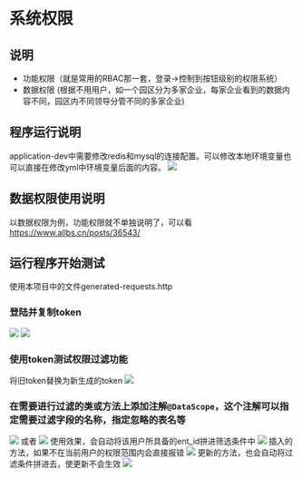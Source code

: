 # 系统权限
## 说明

- 功能权限（就是常用的RBAC那一套，登录->控制到按钮级别的权限系统）
- 数据权限 (根据不用用户，如一个园区分为多家企业，每家企业看到的数据内容不同，园区内不同领导分管不同的多家企业)

## 程序运行说明

application-dev中需要修改redis和mysql的连接配置。可以修改本地环境变量也可以直接在修改yml中环境变量后面的内容。
![](https://nas.allbs.cn:9006/cloudpic/2023/07/e38f9d3411a2fe2ed534fb13a11900ad.png)

## 数据权限使用说明
以数据权限为例，功能权限就不单独说明了，可以看 https://www.allbs.cn/posts/36543/

## 运行程序开始测试
使用本项目中的文件generated-requests.http

### 登陆并复制token
![](https://nas.allbs.cn:9006/cloudpic/2023/07/99a48bd5c41b9c222df26ea72a94a1ef.png)
![](https://nas.allbs.cn:9006/cloudpic/2023/07/0b1180762f2aae34aa4a216eb2444206.png)

### 使用token测试权限过滤功能
将旧token替换为新生成的token
![](https://nas.allbs.cn:9006/cloudpic/2023/07/56d7ad4e8755bd9efabad1e71ed57f7b.png)

### 在需要进行过滤的类或方法上添加注解`@DataScope`，这个注解可以指定需要过滤字段的名称，指定忽略的表名等
![](https://nas.allbs.cn:9006/cloudpic/2023/07/9cf784220634fd35971b2a6ae1f6ba38.png)
或者
![](https://nas.allbs.cn:9006/cloudpic/2023/07/40221626702f67219d6b6c9e239bc835.png)
使用效果，会自动将该用户所具备的ent_id拼进筛选条件中
![](https://nas.allbs.cn:9006/cloudpic/2023/07/31830875bee1e3f6f4cab8b95e3e8455.png)
插入的方法，如果不在当前用户的权限范围内会直接报错
![](https://nas.allbs.cn:9006/cloudpic/2023/07/817a2f29787b051bf026c4c18d2cc9d1.png)
更新的方法，也会自动将过滤条件拼进去，使更新不会生效
![](https://nas.allbs.cn:9006/cloudpic/2023/07/9cded398161803bdacdd3d1f5a98fedd.png)
